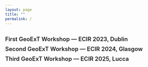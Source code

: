 ```yaml
---
layout: page
title: ""
permalink: /
---
```


<style>
/* Hide Minima's big page heading */
.page-heading { display: none; }
/* Clean, no-bullet list */
.archive-list { list-style: none; padding-left: 0; margin: 2rem 0; }
.archive-list li { margin: .6rem 0; font-size: 1.15rem; font-weight: 600; }
.archive-list a { text-decoration: none; }
.archive-list a:hover { text-decoration: underline; }
</style>

<ul class="archive-list">
  <li><a href="https://geo-ext.github.io/GeoExT2023/">First GeoExT Workshop — ECIR 2023, Dublin</a></li>
  <li><a href="https://geo-ext.github.io/GeoExT2024/">Second GeoExT Workshop — ECIR 2024, Glasgow</a></li>
  <li><a href="https://geo-ext.github.io/GeoExT2025/">Third GeoExT Workshop — ECIR 2025, Lucca</a></li>
</ul>
